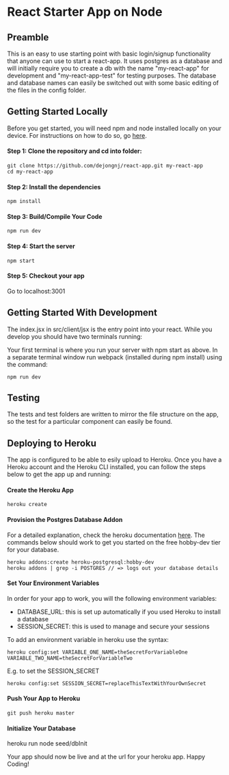 # React Starter App on Node

## Preamble

This is an easy to use starting point with basic login/signup functionality that anyone can use to start a react-app. It uses postgres as a database and will initially require you to create a db with the name "my-react-app" for development and "my-react-app-test" for testing purposes. The database and database names can easily be switched out with some basic editing of the files in the config folder.

## Getting Started Locally

Before you get started, you will need npm and node installed locally on your device. For instructions on how to do so, go <a href="http://blog.npmjs.org/post/85484771375/how-to-install-npm" target="_blank">here</a>.

#### Step 1: Clone the repository and cd into folder:

    git clone https://github.com/dejongnj/react-app.git my-react-app
    cd my-react-app

#### Step 2: Install the dependencies
    
    npm install

#### Step 3: Build/Compile Your Code

    npm run dev

#### Step 4: Start the server

    npm start

#### Step 5: Checkout your app

Go to localhost:3001

## Getting Started With Development

The index.jsx in src/client/jsx is the entry point into your react. While you develop you should have two terminals running:

Your first terminal is where you run your server with npm start as above. In a separate terminal window run webpack (installed during npm install) using the command:

    npm run dev

## Testing

The tests and test folders are written to mirror the file structure on the app, so the test for a particular component can easily be found.

## Deploying to Heroku

The app is configured to be able to esily upload to Heroku. Once you have a Heroku account and the Heroku CLI installed, you can follow the steps below to get the app up and running:

#### Create the Heroku App

    heroku create

#### Provision the Postgres Database Addon

For a detailed explanation, check the heroku documentation <a href="https://devcenter.heroku.com/articles/heroku-postgresql#provisioning-the-add-on" target="_blank">here</a>. The commands below should work to get you started on the free hobby-dev tier for your database.

    heroku addons:create heroku-postgresql:hobby-dev
    heroku addons | grep -i POSTGRES // => logs out your database details

#### Set Your Environment Variables

In order for your app to work, you will the following environment variables:

- DATABASE_URL: this is set up automatically if you used Heroku to install a database
- SESSION_SECRET: this is used to manage and secure your sessions

To add an environment variable in heroku use the syntax:

    heroku config:set VARIABLE_ONE_NAME=theSecretForVariableOne VARIABLE_TWO_NAME=theSecretForVariableTwo

E.g. to set the SESSION_SECRET

    heroku config:set SESSION_SECRET=replaceThisTextWithYourOwnSecret

#### Push Your App to Heroku

    git push heroku master

#### Initialize Your Database

   heroku run node seed/dbInit

Your app should now be live and at the url for your heroku app. Happy Coding!
